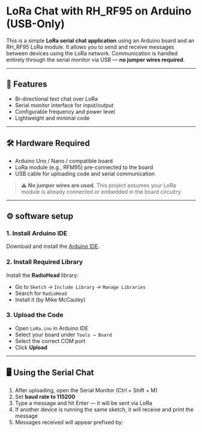 # LoRa Chat with RH_RF95 on Arduino (USB-Only)

This is a simple **LoRa serial chat application** using an Arduino board and an RH_RF95 LoRa module. It allows you to send and receive messages between devices using the LoRa network. Communication is handled entirely through the serial monitor via USB — **no jumper wires required**.

---

## 📡 Features

- Bi-directional text chat over LoRa
- Serial monitor interface for input/output
- Configurable frequency and power level
- Lightweight and minimal code

---

## 🛠️ Hardware Required

- Arduino Uno / Nano / compatible board  
- LoRa module (e.g., RFM95) pre-connected to the board  
- USB cable for uploading code and serial communication

> ⚠️ **No jumper wires are used.** This project assumes your LoRa module is already connected or embedded in the board circuitry.

---

## ⚙️ software setup

### 1. Install Arduino IDE

Download and install the [Arduino IDE](https://www.arduino.cc/en/software).

### 2. Install Required Library

Install the **RadioHead** library:

- Go to `Sketch` → `Include Library` → `Manage Libraries`
- Search for `RadioHead`
- Install it (by Mike McCauley)

### 3. Upload the Code

- Open `LoRa.ino` in Arduino IDE
- Select your board under `Tools → Board`
- Select the correct COM port
- Click **Upload**

---

## 🖥️ Using the Serial Chat

1. After uploading, open the Serial Monitor (Ctrl + Shift + M)
2. Set **baud rate to 115200**
3. Type a message and hit Enter — it will be sent via LoRa
4. If another device is running the same sketch, it will receive and print the message
5. Messages received will appear prefixed by:
